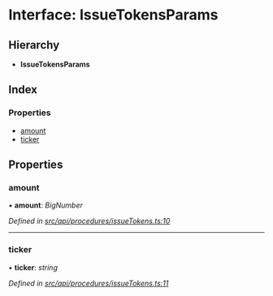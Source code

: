 # Interface: IssueTokensParams

## Hierarchy

* **IssueTokensParams**

## Index

### Properties

* [amount](issuetokensparams.md#amount)
* [ticker](issuetokensparams.md#ticker)

## Properties

###  amount

• **amount**: *BigNumber*

*Defined in [src/api/procedures/issueTokens.ts:10](https://github.com/PolymathNetwork/polymesh-sdk/blob/c77f6a3e/src/api/procedures/issueTokens.ts#L10)*

___

###  ticker

• **ticker**: *string*

*Defined in [src/api/procedures/issueTokens.ts:11](https://github.com/PolymathNetwork/polymesh-sdk/blob/c77f6a3e/src/api/procedures/issueTokens.ts#L11)*

